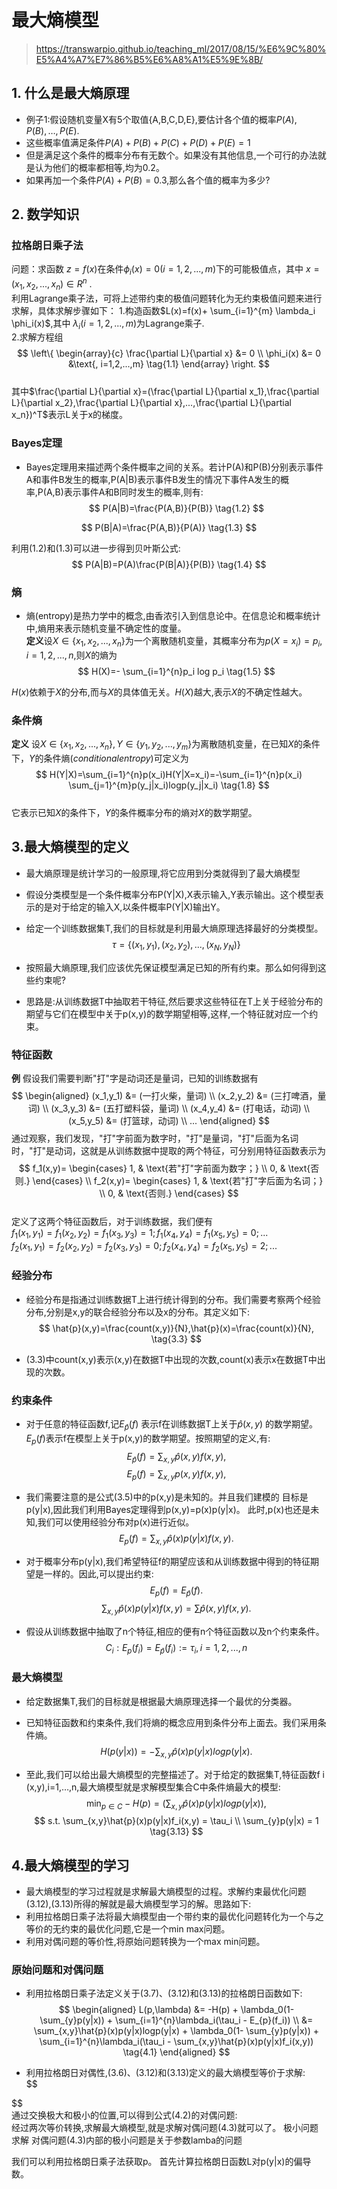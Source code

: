# 最大熵模型   
   

> https://transwarpio.github.io/teaching_ml/2017/08/15/%E6%9C%80%E5%A4%A7%E7%86%B5%E6%A8%A1%E5%9E%8B/    

## 1. 什么是最大熵原理
- 例子1:假设随机变量X有5个取值{A,B,C,D,E},要估计各个值的概率$P(A),P(B),…,P(E)$.
- 这些概率值满足条件$P(A)+P(B)+P(C)+P(D)+P(E)=1$
- 但是满足这个条件的概率分布有无数个。如果没有其他信息,一个可行的办法就是认为他们的概率都相等,均为0.2。
- 如果再加一个条件$P(A) + P(B) = 0.3$,那么各个值的概率为多少?    

## 2. 数学知识
### 拉格朗日乘子法     
问题：求函数 $z=f(x)$在条件$\phi_{i}(x)=0 (i=1,2,...,m)$下的可能极值点，其中 $x=(x_1,x_2,...,x_n) \in R^n$ .   
利用Lagrange乘子法，可将上述带约束的极值问题转化为无约束极值问题来进行求解，具体求解步骤如下：
1.构造函数$L(x)=f(x)+ \sum_{i=1}^{m} \lambda_i \phi_i(x)$,其中 $\lambda_i(i=1,2,...,m)$为Lagrange乘子.    
2.求解方程组    
$$ 
\left\{
\begin{array}{c}   
\frac{\partial L}{\partial x} &= 0   \\
\phi_i(x) &= 0     &\text{,   i=1,2,...,m} \tag{1.1}  
\end{array}
\right.
$$     
其中$\frac{\partial L}{\partial x}=(\frac{\partial L}{\partial x_1},\frac{\partial L}{\partial x_2},\frac{\partial L}{\partial x},...,\frac{\partial L}{\partial x_n})^T$表示L关于x的梯度。    


### Bayes定理
- Bayes定理用来描述两个条件概率之间的关系。若计P(A)和P(B)分别表示事件A和事件B发生的概率,P(A|B)表示事件B发生的情况下事件A发生的概率,P(A,B)表示事件A和B同时发生的概率,则有:       
$$
P(A|B)=\frac{P(A,B)}{P(B)}   \tag{1.2}
$$

$$
P(B|A)=\frac{P(A,B)}{P(A)}   \tag{1.3}  
$$

利用(1.2)和(1.3)可以进一步得到贝叶斯公式:      
$$
P(A|B)=P(A)\frac{P(B|A)}{P(B)}  \tag{1.4}
$$    

### 熵
- 熵(entropy)是热力学中的概念,由香浓引入到信息论中。在信息论和概率统计中,熵用来表示随机变量不确定性的度量。      
**定义**设$X \in \{x_1,x_2,...,x_n\}$为一个离散随机变量，其概率分布为$p(X=x_i)=p_i,i=1,2,...,n$,则$X$的熵为   
$$
H(X)=- \sum_{i=1}^{n}p_i log  p_i \tag{1.5} 
$$


$H(x)$依赖于$X$的分布,而与$X$的具体值无关。$H(X)$越大,表示$X$的不确定性越大。     

### 条件熵    
**定义** 设$X \in \{x_1,x_2,...,x_n\},Y \in \{y_1,y_2,...,y_m\}$为离散随机变量，在已知$X$的条件下，$Y$的条件熵$(conditional    entropy)$可定义为     
$$
H(Y|X)=\sum_{i=1}^{n}p(x_i)H(Y|X=x_i)=-\sum_{i=1}^{n}p(x_i) \sum_{j=1}^{m}p(y_j|x_i)logp(y_j|x_i)   \tag{1.8}
$$     
它表示已知$X$的条件下，$Y$的条件概率分布的熵对$X$的数学期望。   



## 3.最大熵模型的定义
- 最大熵原理是统计学习的一般原理,将它应用到分类就得到了最大熵模型
- 假设分类模型是一个条件概率分布P(Y|X),X表示输入,Y表示输出。这个模型表示的是对于给定的输入X,以条件概率P(Y|X)输出Y。
- 给定一个训练数据集T,我们的目标就是利用最大熵原理选择最好的分类模型。       
$$
\tau=\{(x_1,y_1),(x_2,y_2),...,(x_N,y_N)\}  \tag{3.1}
$$ 

- 按照最大熵原理,我们应该优先保证模型满足已知的所有约束。那么如何得到这些约束呢?
- 思路是:从训练数据T中抽取若干特征,然后要求这些特征在T上关于经验分布的期望与它们在模型中关于p(x,y)的数学期望相等,这样,一个特征就对应一个约束。    


### 特征函数    
**例** 假设我们需要判断"打"字是动词还是量词，已知的训练数据有    
$$
\begin{aligned}
(x_1,y_1) &= (一打火柴，量词)   \\
(x_2,y_2) &= (三打啤酒，量词)   \\
(x_3,y_3) &= (五打塑料袋，量词)  \\
(x_4,y_4) &= (打电话，动词)     \\
(x_5,y_5) &= (打篮球，动词)     \\
...
\end{aligned}
$$
通过观察，我们发现，"打"字前面为数字时，"打"是量词，"打"后面为名词时，"打"是动词，这就是从训练数据中提取的两个特征，可分别用特征函数表示为    
$$
f_1(x,y)= 
        \begin{cases}
        1,  & \text{若"打"字前面为数字；} \\
        0, & \text{否则.}
        \end{cases}   
        \\
f_2(x,y)= 
        \begin{cases}
        1,  & \text{若"打"字后面为名词；} \\
        0, & \text{否则.}
        \end{cases}
$$    
定义了这两个特征函数后，对于训练数据，我们便有   
$f_1(x_1,y_1)=f_1(x_2,y_2)=f_1(x_3,y_3)=1;f_1(x_4,y_4)=f_1(x_5,y_5)=0;...$    
$f_2(x_1,y_1)=f_2(x_2,y_2)=f_2(x_3,y_3)=0;f_2(x_4,y_4)=f_2(x_5,y_5)=2;...$


### 经验分布
- 经验分布是指通过训练数据T上进行统计得到的分布。我们需要考察两个经验分布,分别是x,y的联合经验分布以及x的分布。其定义如下:     
$$
\hat{p}(x,y)=\frac{count(x,y)}{N},\hat{p}(x)=\frac{count(x)}{N}, \tag{3.3}
$$    

- (3.3)中count(x,y)表示(x,y)在数据T中出现的次数,count(x)表示x在数据T中出现的次数。    

### 约束条件
- 对于任意的特征函数f,记$E_{\hat{p}}(f)$ 表示f在训练数据T上关于$\hat{p}(x,y)$ 的数学期望。 $E_{p}(f)$表示f在模型上关于p(x,y)的数学期望。按照期望的定义,有:     
$$
E_{\hat{p}}(f) = \sum_{x,y}\hat{p}(x,y)f(x,y),   \tag{3.4}    
$$
$$
E_{p}(f) = \sum_{x,y}p(x,y)f(x,y),    \tag{3.5} 
$$

- 我们需要注意的是公式(3.5)中的p(x,y)是未知的。并且我们建模的
目标是p(y|x),因此我们利用Bayes定理得到p(x,y)=p(x)p(y|x)。
此时,p(x)也还是未知,我们可以使用经验分布对p(x)进行近似。     
$$
E_{p}(f)=\sum_{x,y}\hat{p}(x)p(y|x)f(x,y).   \tag{3.6}
$$     

- 对于概率分布p(y|x),我们希望特征f的期望应该和从训练数据中得到的特征期望是一样的。因此,可以提出约束:   
$$
E_p(f) = E_{\hat{p}}(f).   \tag{3.7} 
$$
$$
\sum_{x,y} \hat{p}(x)p(y|x)f(x,y) = \sum \hat{p}(x,y)f(x,y).  \tag{3.8}  
$$


- 假设从训练数据中抽取了n个特征,相应的便有n个特征函数以及n个约束条件。    
$${C_i}:E_{p}(f_i)=
E_{\hat{p}}(f_i):=
\tau_{i}
,i=1,2,...,n  \tag{3.9}$$

### 最大熵模型
- 给定数据集T,我们的目标就是根据最大熵原理选择一个最优的分类器。
- 已知特征函数和约束条件,我们将熵的概念应用到条件分布上面去。我们采用条件熵。     
$$
H(p(y|x))=-\sum_{x,y}\hat{p}(x)p(y|x)logp(y|x).   \tag{3.12}
$$  

- 至此,我们可以给出最大熵模型的完整描述了。对于给定的数据集T,特征函数f i (x,y),i=1,…,n,最大熵模型就是求解模型集合C中条件熵最大的模型:     
$$
\min_{p \in C} -H(p) = (\sum_{x,y}\hat{p}(x)p(y|x)logp(y|x)),  \tag{3.12}  
$$
$$
s.t. \sum_{x,y}\hat{p}(x)p(y|x)f_i(x,y) = \tau_i   \\
\sum_{y}p(y|x) = 1   \tag{3.13}
$$  

## 4.最大熵模型的学习
- 最大熵模型的学习过程就是求解最大熵模型的过程。求解约束最优化问题(3.12),(3.13)所得的解就是最大熵模型学习的解。思路如下:
- 利用拉格朗日乘子法将最大熵模型由一个带约束的最优化问题转化为一个与之等价的无约束的最优化问题,它是一个min max问题。
- 利用对偶问题的等价性,将原始问题转换为一个max min问题。

### 原始问题和对偶问题
- 利用拉格朗日乘子法定义关于(3.7)、(3.12)和(3.13)的拉格朗日函数如下:    
$$
\begin{aligned}
L(p,\lambda) &= -H(p) + \lambda_0(1- \sum_{y}p(y|x)) + \sum_{i=1}^{n}\lambda_i(\tau_i - E_{p}(f_i))  \\
&= \sum_{x,y}\hat{p}(x)p(y|x)logp(y|x) + \lambda_0(1- \sum_{y}p(y|x)) + \sum_{i=1}^{n}\lambda_i(\tau_i - \sum_{x,y}\hat{p}(x)p(y|x)f_i(x,y))   \tag{4.1}
\end{aligned}
$$

- 利用拉格朗日对偶性,(3.6)、(3.12)和(3.13)定义的最大熵模型等价于求解:    
$$

$$  
通过交换极大和极小的位置,可以得到公式(4.2)的对偶问题:       
经过两次等价转换,求解最大熵模型,就是求解对偶问题(4.3)就可以了。
极小问题求解
对偶问题(4.3)内部的极小问题是关于参数lamba的问题    

我们可以利用拉格朗日乘子法获取p。
首先计算拉格朗日函数L对p(y|x)的偏导数。    


